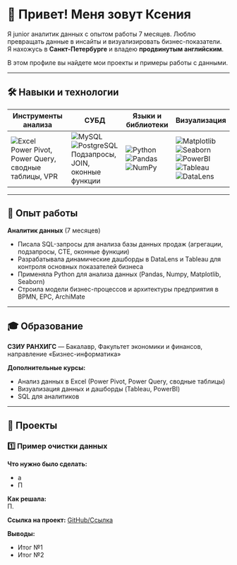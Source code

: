 # 👋 Привет! Меня зовут Ксения

Я junior аналитик данных с опытом работы 7 месяцев. Люблю превращать данные в инсайты и визуализировать бизнес-показатели.  
Я нахожусь в **Санкт-Петербурге** и владею **продвинутым английским**.  

В этом профиле вы найдете мои проекты и примеры работы с данными.  

---

## 🛠 Навыки и технологии

| Инструменты анализа | СУБД | Языки и библиотеки | Визуализация |
|--------------------|------|-----------------|-------------|
| ![Excel](https://img.shields.io/badge/Excel-217346?style=for-the-badge&logo=microsoft-excel) <br> Power Pivot, Power Query, сводные таблицы, VPR | ![MySQL](https://img.shields.io/badge/MySQL-4479A1?style=for-the-badge&logo=mysql) <br> ![PostgreSQL](https://img.shields.io/badge/PostgreSQL-316192?style=for-the-badge&logo=postgresql) <br> Подзапросы, JOIN, оконные функции | ![Python](https://img.shields.io/badge/Python-3776AB?style=for-the-badge&logo=python) <br> ![Pandas](https://img.shields.io/badge/Pandas-150458?style=for-the-badge&logo=pandas) <br> ![NumPy](https://img.shields.io/badge/NumPy-013243?style=for-the-badge&logo=numpy) | ![Matplotlib](https://img.shields.io/badge/Matplotlib-F58025?style=for-the-badge&logo=matplotlib) <br> ![Seaborn](https://img.shields.io/badge/Seaborn-4C72B0?style=for-the-badge) <br> ![PowerBI](https://img.shields.io/badge/PowerBI-F2C811?style=for-the-badge&logo=power-bi) <br> ![Tableau](https://img.shields.io/badge/Tableau-E97627?style=for-the-badge&logo=tableau) <br> ![DataLens](https://img.shields.io/badge/DataLens-1F77B4?style=for-the-badge) |

---

## 💼 Опыт работы

**Аналитик данных** (7 месяцев)  
- Писала SQL-запросы для анализа базы данных продаж (агрегации, подзапросы, CTE, оконные функции)  
- Разрабатывала динамические дашборды в DataLens и Tableau для контроля основных показателей бизнеса  
- Применяла Python для анализа данных (Pandas, Numpy, Matplotlib, Seaborn)  
- Строила модели бизнес-процессов и архитектуры предприятия в BPMN, EPC, ArchiMate  

---

## 🎓 Образование

**СЗИУ РАНХИГС** — Бакалавр, Факультет экономики и финансов, направление «Бизнес-информатика»  

**Дополнительные курсы:**  
- Анализ данных в Excel (Power Pivot, Power Query, сводные таблицы)  
- Визуализация данных и дашборды (Tableau, PowerBI)  
- SQL для аналитиков  

---

## 📂 Проекты

### 1️⃣ Пример очистки данных 
**Что нужно было сделать:**  
- а  
- П 

**Как решала:**  
П.  

**Ссылка на проект:** [GitHub/Ссылка](#)  

**Выводы:**  
- Итог №1  
- Итог №2  

